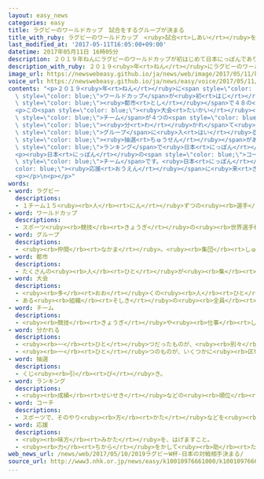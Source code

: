 ```yaml
---
layout: easy_news
categories: easy
title: ラグビーのワールドカップ　試合をするグループが決まる
title_with_ruby: ラグビーのワールドカップ　<ruby>試合<rt>しあい</rt></ruby>をするグループが<ruby>決<rt>き</rt></ruby>まる
last_modified_at: '2017-05-11T16:05:00+09:00'
datetime: 2017年05月11日 16時05分
description: ２０１９年ねんにラグビーのワールドカップが初はじめて日本にっぽんであります。
description_with_ruby: ２０１９<ruby>年<rt>ねん</rt></ruby>にラグビーのワールドカップが<ruby>初<rt>はじ</rt></ruby>めて<ruby>日本<rt>にっぽん</rt></ruby>であります。
image_url: https://newswebeasy.github.io/ja/news/web/image/2017/05/11/k10010976661000.jpg
voice_url: https://newswebeasy.github.io/ja/news/easy/voice/2017/05/11/k10010976661000.mp3
contents: "<p>２０１９<ruby>年<rt>ねん</rt></ruby>に<span style=\"color: blue;\">ラグビー</span>の<span\
  \ style=\"color: blue;\">ワールドカップ</span>が<ruby>初<rt>はじ</rt></ruby>めて<ruby>日本<rt>にっぽん</rt></ruby>であります。<ruby>北海道<rt>ほっかいどう</rt></ruby>から<ruby>九州<rt>きゅうしゅう</rt></ruby>まで１２の<span\
  \ style=\"color: blue;\"><ruby>都市<rt>とし</rt></ruby></span>で４８の<ruby>試合<rt>しあい</rt></ruby>をします。</p>\n\
  <p>この<span style=\"color: blue;\"><ruby>大会<rt>たいかい</rt></ruby></span>では、まず２０の<span\
  \ style=\"color: blue;\">チーム</span>が４つの<span style=\"color: blue;\">グループ</span>に<span\
  \ style=\"color: blue;\"><ruby>分<rt>わ</rt></ruby>かれ</span>て<ruby>試合<rt>しあい</rt></ruby>をします。１１<ruby>日<rt>にち</rt></ruby>、どの<span\
  \ style=\"color: blue;\">グループ</span>に<ruby>入<rt>はい</rt></ruby>るかを<ruby>決<rt>き</rt></ruby>める<span\
  \ style=\"color: blue;\"><ruby>抽選<rt>ちゅうせん</rt></ruby></span>がありました。<ruby>日本<rt>にっぽん</rt></ruby>はグループＡに<ruby>入<rt>はい</rt></ruby>って、アイルランドやスコットランドなどと<ruby>試合<rt>しあい</rt></ruby>をすることになりました。<ruby>世界<rt>せかい</rt></ruby>の<span\
  \ style=\"color: blue;\">ランキング</span>で<ruby>日本<rt>にっぽん</rt></ruby>は１１<ruby>番<rt>ばん</rt></ruby>、アイルランドは４<ruby>番<rt>ばん</rt></ruby>、スコットランドは５<ruby>番<rt>ばん</rt></ruby>です。</p>\n\
  <p><ruby>日本<rt>にっぽん</rt></ruby>の<span style=\"color: blue;\">コーチ</span>のジェイミー・ジョセフさんは「アイルランドもスコットランドも<ruby>強<rt>つよ</rt></ruby>い<span\
  \ style=\"color: blue;\">チーム</span>です。<ruby>日本<rt>にっぽん</rt></ruby>のみなさんが<span style=\"\
  color: blue;\"><ruby>応援<rt>おうえん</rt></ruby></span>に<ruby>来<rt>き</rt></ruby>てくれたら、<ruby>頑張<rt>がんば</rt></ruby>ることができると<ruby>思<rt>おも</rt></ruby>います」と<ruby>話<rt>はな</rt></ruby>しています。</p>\n\
  <p></p>\n<p></p>"
words:
- word: ラグビー
  descriptions:
  - １チーム１５<ruby><rb>人</rb><rt>にん</rt></ruby>ずつの<ruby><rb>選手</rb><rt>せんしゅ</rt></ruby>が、<ruby><rb>楕円形</rb><rt>だえんけい</rt></ruby>のボールを、<ruby><rb>持</rb><rt>も</rt></ruby>って<ruby><rb>走</rb><rt>はし</rt></ruby>ったり、けったりして<ruby><rb>相手側</rb><rt>あいてがわ</rt></ruby>のゴールライン<ruby><rb>内</rb><rt>ない</rt></ruby>に<ruby><rb>入</rb><rt>い</rt></ruby>れ、<ruby><rb>得点</rb><rt>とくてん</rt></ruby>を<ruby><rb>争</rb><rt>あらそ</rt></ruby>う<ruby><rb>競技</rb><rt>きょうぎ</rt></ruby>。
- word: ワールドカップ
  descriptions:
  - スポーツ<ruby><rb>競技</rb><rt>きょうぎ</rt></ruby>の<ruby><rb>世界選手権大会</rb><rt>せかいせんしゅけんたいかい</rt></ruby>の<ruby><rb>優勝者</rb><rt>ゆうしょうしゃ</rt></ruby>にあたえられるカップ。また、そのカップを<ruby><rb>争</rb><rt>あらそ</rt></ruby>う<ruby><rb>大会</rb><rt>たいかい</rt></ruby>。<ruby><rb>W杯</rb><rt>ダブリューはい</rt></ruby>。
- word: グループ
  descriptions:
  - <ruby><rb>仲間</rb><rt>なかま</rt></ruby>。<ruby><rb>集団</rb><rt>しゅうだん</rt></ruby>。
- word: 都市
  descriptions:
  - たくさんの<ruby><rb>人</rb><rt>ひと</rt></ruby>が<ruby><rb>集</rb><rt>あつ</rt></ruby>まり<ruby><rb>住</rb><rt>す</rt></ruby>んでいる<ruby><rb>大</rb><rt>おお</rt></ruby>きな<ruby><rb>町</rb><rt>まち</rt></ruby>。<ruby><rb>都会</rb><rt>とかい</rt></ruby>。
- word: 大会
  descriptions:
  - <ruby><rb>多</rb><rt>おお</rt></ruby>くの<ruby><rb>人</rb><rt>ひと</rt></ruby>が<ruby><rb>集</rb><rt>あつ</rt></ruby>まる<ruby><rb>会</rb><rt>かい</rt></ruby>。
  - ある<ruby><rb>組織</rb><rt>そしき</rt></ruby>の<ruby><rb>全員</rb><rt>ぜんいん</rt></ruby>が<ruby><rb>集</rb><rt>あつ</rt></ruby>まる<ruby><rb>会</rb><rt>かい</rt></ruby>。
- word: チーム
  descriptions:
  - <ruby><rb>競技</rb><rt>きょうぎ</rt></ruby>や<ruby><rb>仕事</rb><rt>しごと</rt></ruby>をするときの、<ruby><rb>組</rb><rt>くみ</rt></ruby>や<ruby><rb>団体</rb><rt>だんたい</rt></ruby>。
- word: 分かれる
  descriptions:
  - <ruby><rb>一</rb><rt>ひと</rt></ruby>つだったものが、<ruby><rb>別々</rb><rt>べつべつ</rt></ruby>になる。
  - <ruby><rb>一</rb><rt>ひと</rt></ruby>つのものが、いくつかに<ruby><rb>区切</rb><rt>くぎ</rt></ruby>られる。
- word: 抽選
  descriptions:
  - くじ<ruby><rb>引</rb><rt>び</rt></ruby>き。
- word: ランキング
  descriptions:
  - <ruby><rb>成績</rb><rt>せいせき</rt></ruby>などの<ruby><rb>順位</rb><rt>じゅんい</rt></ruby>。<ruby><rb>等級</rb><rt>とうきゅう</rt></ruby>。
- word: コーチ
  descriptions:
  - スポーツで、そのやり<ruby><rb>方</rb><rt>かた</rt></ruby>などを<ruby><rb>教</rb><rt>おし</rt></ruby>えること。また、その<ruby><rb>人</rb><rt>ひと</rt></ruby>。
- word: 応援
  descriptions:
  - <ruby><rb>味方</rb><rt>みかた</rt></ruby>を、はげますこと。
  - <ruby><rb>力</rb><rt>ちから</rt></ruby>をかして<ruby><rb>助</rb><rt>たす</rt></ruby>けること。
web_news_url: /news/web/2017/05/10/2019ラグビーW杯-日本の対戦相手決まる/
source_url: http://www3.nhk.or.jp/news/easy/k10010976661000/k10010976661000.html
...
```

